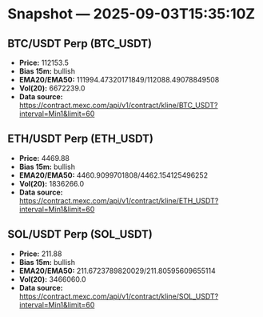 # Snapshot — 2025-09-03T15:35:10Z

## BTC/USDT Perp (BTC_USDT)
- **Price:** 112153.5
- **Bias 15m:** bullish
- **EMA20/EMA50:** 111994.47320171849/112088.49078849508
- **Vol(20):** 6672239.0
- **Data source:** https://contract.mexc.com/api/v1/contract/kline/BTC_USDT?interval=Min1&limit=60

## ETH/USDT Perp (ETH_USDT)
- **Price:** 4469.88
- **Bias 15m:** bullish
- **EMA20/EMA50:** 4460.9099701808/4462.154125496252
- **Vol(20):** 1836266.0
- **Data source:** https://contract.mexc.com/api/v1/contract/kline/ETH_USDT?interval=Min1&limit=60

## SOL/USDT Perp (SOL_USDT)
- **Price:** 211.88
- **Bias 15m:** bullish
- **EMA20/EMA50:** 211.6723789820029/211.80595609655114
- **Vol(20):** 3466060.0
- **Data source:** https://contract.mexc.com/api/v1/contract/kline/SOL_USDT?interval=Min1&limit=60
